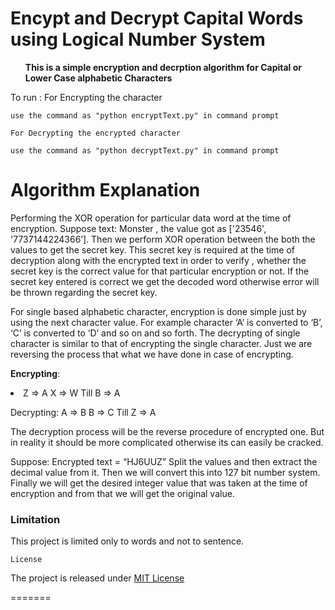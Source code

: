 # Encypt and Decrypt Capital Words using Logical Number System

<b><ul>This is a simple encryption and decrption algorithm for Capital or Lower Case alphabetic Characters</ul></b>

To run :
    For Encrypting the character

    use the command as "python encryptText.py" in command prompt

    For Decrypting the encrypted character

    use the command as "python decryptText.py" in command prompt


# Algorithm Explanation

Performing the XOR operation for particular data word at the time of encryption. 
Suppose text: Monster , the value got as ['23546', '7737144224366’].
Then we perform XOR operation between the both the values to get the secret key.
This secret key is required at the time of decryption along with the encrypted text in order to verify , whether the secret key is the correct value for that particular encryption or not.
If the secret key entered is correct we get the decoded word otherwise error will be thrown regarding the secret key. 

For single based alphabetic character, encryption is done simple just by using the next character value.
For example character ‘A’ is converted to ‘B’, ‘C’ is converted to ‘D’  and so on and so forth.
The decrypting of single character is similar to that of encrypting the single character. Just we are reversing the process that what we have done in case of encrypting.

<b>Encrypting</b>:  
<li>
Z => A
X => W
Till
B => A
</li>


Decrypting:
A => B
B => C
Till
Z => A

The decryption process will be the reverse procedure of encrypted one. But in reality it should be more complicated otherwise its can easily be cracked.

Suppose:
Encrypted text = “HJ6UUZ”
Split the values and then extract the decimal value from it.
Then we will convert this into 127 bit number system.
Finally we will get  the desired integer value that was taken at the time of encryption and from that we will get the original value.

<h3>Limitation </h3>
This project is limited only to words and not to sentence.

<code>License</code>
<p>The project is released under <a href="https://github.com/sandeepmaxpayne/Capital_Word_Encrypt_Decrypt/blob/master/LICENSE">MIT License</a></p>
=======

